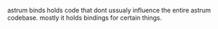 astrum binds holds code that dont ussualy influence the entire astrum codebase.
mostly it holds bindings for certain things.
